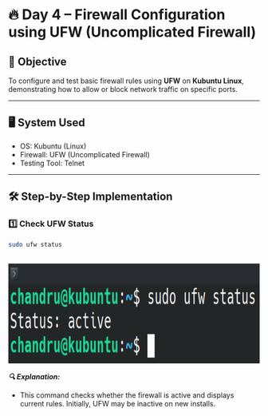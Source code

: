 # 🔥 Day 4 – Firewall Configuration using UFW (Uncomplicated Firewall)

## 🎯 Objective
To configure and test basic firewall rules using **UFW** on **Kubuntu Linux**, demonstrating how to allow or block network traffic on specific ports.

---

## 🖥️ System Used
- OS: Kubuntu (Linux)
- Firewall: UFW (Uncomplicated Firewall)
- Testing Tool: Telnet

---

## 🛠️ Step-by-Step Implementation

### 1️⃣ Check UFW Status

```bash
sudo ufw status
```
<br>
<img src="Screenshots/Firewall_Status.png" style="height: 200px; width: auto;">
<br>

***🔍 Explanation:***
- This command checks whether the firewall is active and displays current rules. Initially, UFW may be inactive on new installs.

